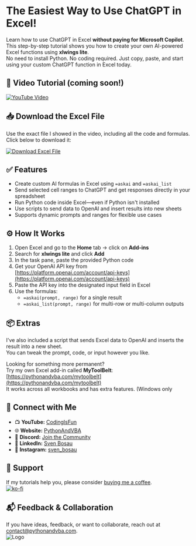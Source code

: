 # The Easiest Way to Use ChatGPT in Excel!

Learn how to use ChatGPT in Excel **without paying for Microsoft Copilot**.  
This step-by-step tutorial shows you how to create your own AI-powered Excel functions using **xlwings lite**.  
No need to install Python. No coding required. Just copy, paste, and start using your custom ChatGPT function in Excel today.



## 🎥 Video Tutorial (coming soon!)
[![YouTube Video](https://img.youtube.com/vi/XXX/0.jpg)](https://youtu.be/XXX)



## 📥 Download the Excel File

Use the exact file I showed in the video, including all the code and formulas.  
Click below to download it:

[![Download Excel File](https://img.shields.io/badge/⬇️%20Download--green?style=for-the-badge)](https://github.com/Sven-Bo/integrate_chatgpt_into_excel_using_xlwingsLite/raw/refs/heads/main/xlwings_lite__openai_integration.xlsx)



## ✅ Features

- Create custom AI formulas in Excel using `=askai` and `=askai_list`
- Send selected cell ranges to ChatGPT and get responses directly in your spreadsheet
- Run Python code inside Excel—even if Python isn't installed
- Use scripts to send data to OpenAI and insert results into new sheets
- Supports dynamic prompts and ranges for flexible use cases



## ⚙️ How It Works

1. Open Excel and go to the **Home** tab → click on **Add-ins**
2. Search for **xlwings lite** and click **Add**
3. In the task pane, paste the provided Python code
4. Get your OpenAI API key from [https://platform.openai.com/account/api-keys](https://platform.openai.com/account/api-keys)
5. Paste the API key into the designated input field in Excel
6. Use the formulas:
   - `=askai(prompt, range)` for a single result
   - `=askai_list(prompt, range)` for multi-row or multi-column outputs



## 📦 Extras

I've also included a script that sends Excel data to OpenAI and inserts the result into a new sheet.  
You can tweak the prompt, code, or input however you like.

Looking for something more permanent?  
Try my own Excel add-in called **MyToolBelt**: [https://pythonandvba.com/mytoolbelt](https://pythonandvba.com/mytoolbelt)  
It works across all workbooks and has extra features. (Windows only

## 🤝 Connect with Me
- 📺 **YouTube:** [CodingIsFun](https://youtube.com/c/CodingIsFun)
- 🌐 **Website:** [PythonAndVBA](https://pythonandvba.com)
- 💬 **Discord:** [Join the Community](https://pythonandvba.com/discord)
- 💼 **LinkedIn:** [Sven Bosau](https://www.linkedin.com/in/sven-bosau/)
- 📸 **Instagram:** [sven_bosau](https://www.instagram.com/sven_bosau/)

## 💖 Support
If my tutorials help you, please consider [buying me a coffee](https://pythonandvba.com/coffee-donation).  
[![ko-fi](https://ko-fi.com/img/githubbutton_sm.svg)](https://pythonandvba.com/coffee-donation)

## 📬 Feedback & Collaboration
If you have ideas, feedback, or want to collaborate, reach out at contact@pythonandvba.com.  
![Logo](https://www.pythonandvba.com/banner-img)
